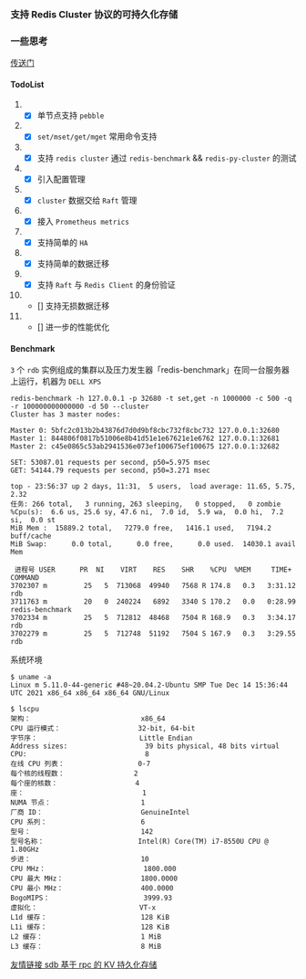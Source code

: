 ### 支持 Redis Cluster 协议的可持久化存储
### 一些思考
[传送门](https://blog.mself.top/post/kv/)

#### TodoList
1. - [x] 单节点支持 `pebble`
2. - [x] `set/mset/get/mget` 常用命令支持
3. - [x] 支持 `redis cluster` 通过 `redis-benchmark` && `redis-py-cluster` 的测试
4. - [x] 引入配置管理
6. - [x] `cluster` 数据交给 `Raft` 管理
7. - [x] 接入 `Prometheus metrics`
8. - [x] 支持简单的 `HA`
9. - [x] 支持简单的数据迁移
10. - [x] 支持 `Raft` 与 `Redis Client` 的身份验证
11. - [] 支持无损数据迁移
12. - [] 进一步的性能优化

#### Benchmark
`3` 个 `rdb` 实例组成的集群以及压力发生器「redis-benchmark」在同一台服务器上运行，机器为 `DELL XPS`
```
redis-benchmark -h 127.0.0.1 -p 32680 -t set,get -n 1000000 -c 500 -q -r 100000000000000 -d 50 --cluster
Cluster has 3 master nodes:

Master 0: 5bfc2c013b2b43876d7d0d9bf8cbc732f8cbc732 127.0.0.1:32680
Master 1: 844806f0817b51006e8b41d51e1e67621e1e6762 127.0.0.1:32681
Master 2: c45e0865c53ab2941536e073ef100675ef100675 127.0.0.1:32682

SET: 53087.01 requests per second, p50=5.975 msec
GET: 54144.79 requests per second, p50=3.271 msec

top - 23:56:37 up 2 days, 11:31,  5 users,  load average: 11.65, 5.75, 2.32
任务: 266 total,   3 running, 263 sleeping,   0 stopped,   0 zombie
%Cpu(s):  6.6 us, 25.6 sy, 47.6 ni,  7.0 id,  5.9 wa,  0.0 hi,  7.2 si,  0.0 st
MiB Mem :  15889.2 total,   7279.0 free,   1416.1 used,   7194.2 buff/cache
MiB Swap:      0.0 total,      0.0 free,      0.0 used.  14030.1 avail Mem

 进程号 USER      PR  NI    VIRT    RES    SHR    %CPU  %MEM     TIME+ COMMAND
3702307 m         25   5  713068  49940   7568 R 174.8   0.3   3:31.12 rdb
3711763 m         20   0  240224   6892   3340 S 170.2   0.0   0:28.99 redis-benchmark
3702334 m         25   5  712812  48468   7504 R 168.9   0.3   3:34.17 rdb
3702279 m         25   5  712748  51192   7504 S 167.9   0.3   3:29.55 rdb
```
系统环境
```
$ uname -a
Linux m 5.11.0-44-generic #48~20.04.2-Ubuntu SMP Tue Dec 14 15:36:44 UTC 2021 x86_64 x86_64 x86_64 GNU/Linux

$ lscpu
架构：                           x86_64
CPU 运行模式：                   32-bit, 64-bit
字节序：                         Little Endian
Address sizes:                   39 bits physical, 48 bits virtual
CPU:                             8
在线 CPU 列表：                  0-7
每个核的线程数：                 2
每个座的核数：                   4
座：                             1
NUMA 节点：                      1
厂商 ID：                        GenuineIntel
CPU 系列：                       6
型号：                           142
型号名称：                       Intel(R) Core(TM) i7-8550U CPU @ 1.80GHz
步进：                           10
CPU MHz：                        1800.000
CPU 最大 MHz：                   1800.0000
CPU 最小 MHz：                   400.0000
BogoMIPS：                       3999.93
虚拟化：                         VT-x
L1d 缓存：                       128 KiB
L1i 缓存：                       128 KiB
L2 缓存：                        1 MiB
L3 缓存：                        8 MiB
```

[友情链接 sdb 基于 rpc 的 KV 持久化存储](https://github.com/yemingfeng/sdb)
